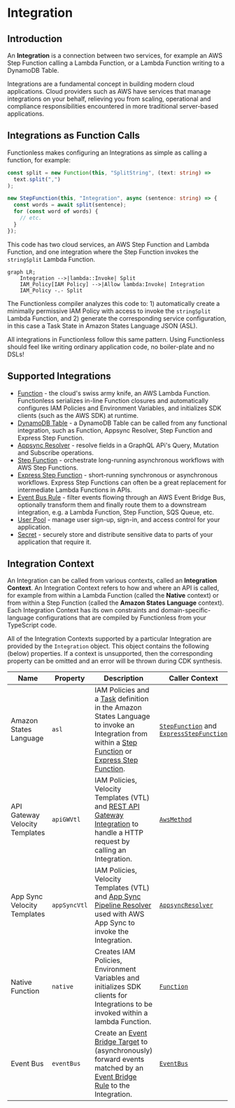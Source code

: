 # Integration

## Introduction

An **Integration** is a connection between two services, for example an AWS Step Function calling a Lambda Function, or a Lambda Function writing to a DynamoDB Table.

Integrations are a fundamental concept in building modern cloud applications. Cloud providers such as AWS have services that manage integrations on your behalf, relieving you from scaling, operational and compliance responsibilities encountered in more traditional server-based applications.

## Integrations as Function Calls

Functionless makes configuring an Integrations as simple as calling a function, for example:

```ts
const split = new Function(this, "SplitString", (text: string) =>
  text.split(",")
);

new StepFunction(this, "Integration", async (sentence: string) => {
  const words = await split(sentence);
  for (const word of words) {
    // etc.
  }
});
```

This code has two cloud services, an AWS Step Function and Lambda Function, and one integration where the Step Function invokes the `stringSplit` Lambda Function.

```mermaid
graph LR;
    Integration -->|lambda::Invoke| Split
    IAM_Policy[IAM Policy] -->|Allow lambda:Invoke| Integration
    IAM_Policy -.- Split
```

The Functionless compiler analyzes this code to: 1) automatically create a minimally permissive IAM Policy with access to invoke the `stringSplit` Lambda Function, and 2) generate the corresponding service configuration, in this case a Task State in Amazon States Language JSON (ASL).

All integrations in Functionless follow this same pattern. Using Functionless should feel like writing ordinary application code, no boiler-plate and no DSLs!

## Supported Integrations

- [Function](../function) - the cloud's swiss army knife, an AWS Lambda Function. Functionless serializes in-line Function closures and automatically configures IAM Policies and Environment Variables, and initializes SDK clients (such as the AWS SDK) at runtime.
- [DynamoDB Table](../table.md) - a DynamoDB Table can be called from any functional integration, such as Function, Appsync Resolver, Step Function and Express Step Function.
- [Appsync Resolver](../appsync) - resolve fields in a GraphQL APi's Query, Mutation and Subscribe operations.
- [Step Function](../step-function/index.md#standard-step-function) - orchestrate long-running asynchronous workflows with AWS Step Functions.
- [Express Step Function](../step-function/index.md#express-step-function) - short-running synchronous or asynchronous workflows. Express Step Functions can often be a great replacement for intermediate Lambda Functions in APIs.
- [Event Bus Rule](../event-bridge/event-bus.md) - filter events flowing through an AWS Event Bridge Bus, optionally transform them and finally route them to a downstream integration, e.g. a Lambda Function, Step Function, SQS Queue, etc.
- [User Pool](../user-pool.md) - manage user sign-up, sign-in, and access control for your application.
- [Secret](../secret.md) - securely store and distribute sensitive data to parts of your application that require it.

## Integration Context

An Integration can be called from various contexts, called an **Integration Context**. An Integration Context refers to how and where an API is called, for example from within a Lambda Function (called the **Native** context) or from within a Step Function (called the **Amazon States Language** context). Each Integration Context has its own constraints and domain-specific-language configurations that are compiled by Functionless from your TypeScript code.

All of the Integration Contexts supported by a particular Integration are provided by the `Integration` object. This object contains the following (below) properties. If a context is unsupported, then the corresponding property can be omitted and an error will be thrown during CDK synthesis.

| Name                           | Property     | Description                                                                                                                                                                                                                                                                                                                         | Caller Context                                                                                                            | Interface                                                                        |
| ------------------------------ | ------------ | ----------------------------------------------------------------------------------------------------------------------------------------------------------------------------------------------------------------------------------------------------------------------------------------------------------------------------------- | ------------------------------------------------------------------------------------------------------------------------- | -------------------------------------------------------------------------------- |
| Amazon States Language         | `asl`        | IAM Policies and a [Task](https://docs.aws.amazon.com/step-functions/latest/dg/amazon-states-language-task-state.html) definition in the Amazon States Language to invoke an Integration from within a [Step Function](../step-function#standard-step-function) or [Express Step Function](../step-function#express-step-function). | [`StepFunction`](../../api/classes/StepFunction.md) and [`ExpressStepFunction`](../../api/classes/ExpressStepFunction.md) | [None](https://github.com/functionless/functionless/issues/197)                  |
| API Gateway Velocity Templates | `apiGWVtl`   | IAM Policies, Velocity Templates (VTL) and [REST API Gateway Integration](https://docs.aws.amazon.com/apigateway/latest/developerguide/how-to-integration-settings.html) to handle a HTTP request by calling an Integration.                                                                                                        | [`AwsMethod`](../../api/classes/AwsMethod.md)                                                                             | [`AppSyncVtlIntegration`](../../api/interfaces/AppSyncVtlIntegration.md)         |
| App Sync Velocity Templates    | `appSyncVtl` | IAM Policies, Velocity Templates (VTL) and [App Sync Pipeline Resolver](https://docs.aws.amazon.com/appsync/latest/devguide/tutorials.html) used with AWS App Sync to invoke the Integration.                                                                                                                                       | [`AppsyncResolver`](../../api/classes/AppsyncResolver.md)                                                                 | [`AppSyncVtlIntegration`](../../api/interfaces/AppSyncVtlIntegration.md)         |
| Native Function                | `native`     | Creates IAM Policies, Environment Variables and initializes SDK clients for Integrations to be invoked within a lambda Function.                                                                                                                                                                                                    | [`Function`](../../api/classes/Function.md)                                                                               | [`NativeIntegration`](../../api/interfaces/NativeIntegration.md)                 |
| Event Bus                      | `eventBus`   | Create an [Event Bridge Target](https://docs.aws.amazon.com/eventbridge/latest/userguide/eb-targets.html) to (asynchronously) forward events matched by an [Event Bridge Rule](https://docs.aws.amazon.com/eventbridge/latest/userguide/eb-rules.html) to the Integration.                                                          | [`EventBus`](../../api/classes/EventBus.md)                                                                               | [`EventBusTargetIntegration`](../../api/interfaces/EventBusTargetIntegration.md) |
